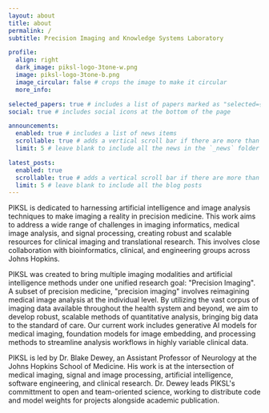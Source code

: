 ```yaml
---
layout: about
title: about
permalink: /
subtitle: Precision Imaging and Knowledge Systems Laboratory

profile:
  align: right
  dark_image: piksl-logo-3tone-w.png
  image: piksl-logo-3tone-b.png
  image_circular: false # crops the image to make it circular
  more_info:

selected_papers: true # includes a list of papers marked as "selected={true}"
social: true # includes social icons at the bottom of the page

announcements:
  enabled: true # includes a list of news items
  scrollable: true # adds a vertical scroll bar if there are more than 3 news items
  limit: 5 # leave blank to include all the news in the `_news` folder

latest_posts:
  enabled: true
  scrollable: true # adds a vertical scroll bar if there are more than 3 new posts items
  limit: 5 # leave blank to include all the blog posts
---
```


PIKSL is dedicated to harnessing artificial intelligence and image analysis techniques to make imaging a reality in precision medicine. This work aims to address a wide range of challenges in imaging informatics, medical image analysis, and signal processing, creating robust and scalable resources for clinical imaging and translational research. This involves close collaboration with bioinformatics, clinical, and engineering groups across Johns Hopkins.

PIKSL was created to bring multiple imaging modalities and artificial intelligence methods under one unified research goal: "Precision Imaging". A subset of precision medicine, "precision imaging" involves reimagining medical image analysis at the individual level. By utilizing the vast corpus of imaging data available throughout the health system and beyond, we aim to develop robust, scalable methods of quantitative analysis, bringing big data to the standard of care. Our current work includes generative AI models for medical imaging, foundation models for image embedding, and processing methods to streamline analysis workflows in highly variable clinical data.

PIKSL is led by Dr. Blake Dewey, an Assistant Professor of Neurology at the Johns Hopkins School of Medicine. His work is at the intersection of medical imaging, signal and image processing, artificial intelligence, software engineering, and clinical research. Dr. Dewey leads PIKSL's committment to open and team-oriented science, working to distribute code and model weights for projects alongside academic publication.